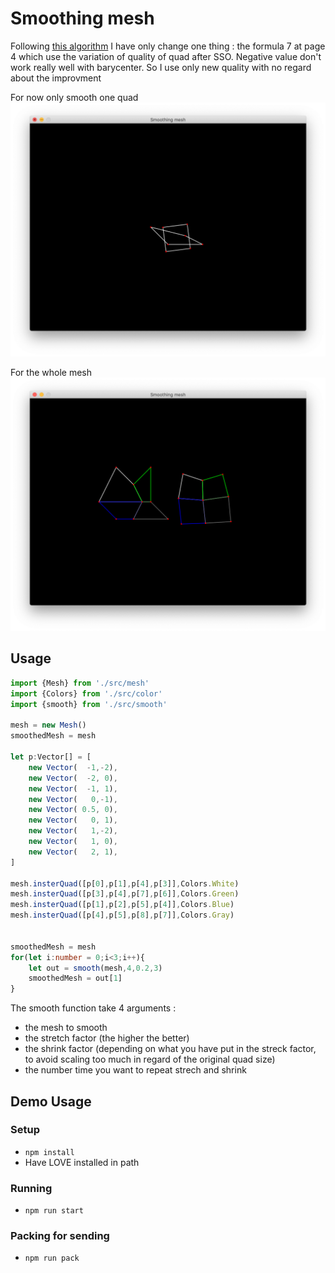# Smoothing mesh 

Following [this algorithm](http://downloads.hindawi.com/journals/mpe/2015/435648.pdf)
I have only change one thing : the formula 7 at page 4 which use the variation of quality of quad after SSO.
Negative value don't work really well with barycenter. So I use only new quality with no regard about the improvment

For now only smooth one quad 
![smoothing one quad](screenshot.png)

For the whole mesh 
![smoothing one mesh of quad](screenshot2.png)

## Usage 

```typescript
import {Mesh} from './src/mesh'
import {Colors} from './src/color'
import {smooth} from './src/smooth'

mesh = new Mesh()
smoothedMesh = mesh

let p:Vector[] = [
	new Vector(  -1,-2),
	new Vector(  -2, 0),
	new Vector(  -1, 1),
	new Vector(   0,-1),
	new Vector( 0.5, 0),
	new Vector(   0, 1),
	new Vector(   1,-2),
	new Vector(   1, 0),
	new Vector(   2, 1),
]

mesh.insterQuad([p[0],p[1],p[4],p[3]],Colors.White)
mesh.insterQuad([p[3],p[4],p[7],p[6]],Colors.Green)
mesh.insterQuad([p[1],p[2],p[5],p[4]],Colors.Blue)
mesh.insterQuad([p[4],p[5],p[8],p[7]],Colors.Gray)


smoothedMesh = mesh
for(let i:number = 0;i<3;i++){
	let out = smooth(mesh,4,0.2,3)
	smoothedMesh = out[1]
}
```

The smooth function take 4 arguments : 

- the mesh to smooth
- the stretch factor (the higher the better)
- the shrink factor (depending on what you have put in the streck factor, to avoid scaling too much in regard of the original quad size)
- the number time you want to repeat strech and shrink 


## Demo Usage

### Setup
- `npm install`
- Have LOVE installed in path

### Running
- `npm run start`

### Packing for sending 
- `npm run pack`
